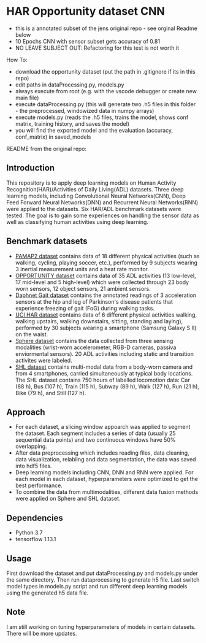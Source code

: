 # HAR Opportunity dataset CNN
- this is a annotated subset of the jens original repo - see orginal Readme below
- 10 Epochs CNN with sensor subset gets accuracy of 0.81
- NO LEAVE SUBJECT OUT: Refactoring for this test is not worth it

How To:
- download the opportunity dataset (put the path in .gitignore if its in this repo)
- edit paths in dataProcessing.py, models.py
- always execute from root (e.g. with the vscode debugger or create new main file)
- execute dataProcessing.py (this will generate two .h5 files in this folder - the preprocessed, windowized data in numpy arrays)
- execute models.py (reads the .h5 files, trains the model, shows conf matrix, training history, and saves the model)
- you will find the exported model and the evaluation (accuracy, conf_matrix) in saved_models


README from the original repo:

## Introduction

This repository is to apply deep learning models on Human Activity Recognition(HAR)/Activities of Daily Living(ADL) datasets. Three deep learning models, including Convolutional Neural Networks(CNN), Deep Feed Forward Neural Networks(DNN) and Recurrent Neural Networks(RNN) were applied to the datasets. Six HAR/ADL benchmark datasets were tested. The goal is to gain some experiences on handling the sensor data as well as classifying human activities using deep learning.

## Benchmark datasets

- [PAMAP2 dataset](https://archive.ics.uci.edu/ml/datasets/PAMAP2+Physical+Activity+Monitoring) contains data of 18 different physical activities (such as walking, cycling, playing soccer, etc.), performed by 9 subjects wearing 3 inertial measurement units and a heat rate monitor.
- [OPPORTUNITY dataset](https://archive.ics.uci.edu/ml/datasets/opportunity+activity+recognition) contains data of 35 ADL activities (13 low-level, 17 mid-level and 5 high-level) which were collected through 23 body worn sensors, 12 object sensors, 21 ambient sensors.
- [Daphnet Gait dataset](https://archive.ics.uci.edu/ml/datasets/Daphnet+Freezing+of+Gait) contains the annotated readings of 3 acceleration sensors at the hip and leg of Parkinson's disease patients that experience freezing of gait (FoG) during walking tasks.
- [UCI HAR dataset](https://archive.ics.uci.edu/ml/datasets/human+activity+recognition+using+smartphones) contains data of 6 different physical activities walking, walking upstairs, walking downstairs, sitting, standing and laying), performed by 30 subjects wearing a smartphone (Samsung Galaxy S II) on the waist.
- [Sphere dataset](https://www.irc-sphere.ac.uk/sphere-challenge/home) contains the data collected from three sensing modalities (wrist-worn accelerometer, RGB-D cameras, passiva enviormental sensors). 20 ADL activities including static and transition activites were labeled.
- [SHL dataset](http://www.shl-dataset.org/) contains multi-modal data from a body-worn camera and from 4 smartphones, carried simultaneously at typical body locations. The SHL dataset contains 750 hours of labelled locomotion data: Car (88 h), Bus (107 h), Train (115 h), Subway (89 h), Walk (127 h), Run (21 h), Bike (79 h), and Still (127 h).

## Approach

- For each dataset, a slicing window appoarch was applied to segment the dataset. Each segment includes a series of data (usually 25 sequential data points) and two continuous windows have 50% overlapping.
- After data preprocessing which includes reading files, data cleaning, data visualization, relabling and data segmentation, the data was saved into hdf5 files.
- Deep learning models including CNN, DNN and RNN were applied. For each model in each dataset, hyperparameters were optimized to get the best performance.
- To combine the data from multimodalities, different data fusion methods were applied on Sphere and SHL dataset.

## Dependencies

- Python 3.7
- tensorflow 1.13.1

## Usage

First download the dataset and put dataProcessing.py and models.py under the same directory. Then run dataprocessing to generate h5 file. Last switch model types in models.py script and run different deep learning models using the generated h5 data file.

## Note

I am still working on tuning hyperparameters of models in certain datasets. There will be more updates.
